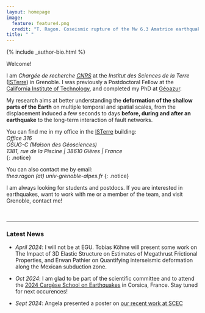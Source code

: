 ```yaml
---
layout: homepage
image:
  feature: feature4.png
  credit: "T. Ragon. Coseismic rupture of the Mw 6.3 Amatrice earthquake, Mt Vettore, Italy."
title: " "
---
```


<footer role="contentinfo">
  <div class="article-author-bottom">
    {% include _author-bio.html %}
  </div>
</footer>

Welcome!

I am *Chargée de recherche [CNRS](https://www.cnrs.fr/en)* at the *Institut des Sciences de la Terre* ([ISTerre](https://www.isterre.fr/?lang=en)) in Grenoble. I was previously a Postdoctoral Fellow at the [California Institute of Technology](https://www.caltech.edu/), and completed my PhD at [Géoazur](https://geoazur.oca.eu/fr/acc-geoazur).

My research aims at better understanding the **deformation of the shallow parts of the Earth** on multiple temporal and spatial scales, from the displacement induced a few seconds to days **before, during and after an earthquake** to the long-term interaction of fault networks. 

You can find me in my office in the [ISTerre](https://www.isterre.fr/?lang=en) building:  
_Office 316_  
_OSUG-C (Maison des Géosciences)_  
_1381, rue de la Piscine | 38610 Gières | France_  
{: .notice} 

You can also contact me by email:  
*thea.ragon (at) univ-grenoble-alpes.fr*
{: .notice} 

I am always looking for students and postdocs. If you are interested in earthquakes, want to work with me or a member of the team, and visit Grenoble, contact me! 
     
<br>
       
---
### Latest News

- *April 2024*: I will not be at EGU. Tobias Köhne will present some work on The Impact of 3D Elastic Structure on Estimates of Megathrust Frictional Properties, and Erwan Pathier on Quantifying interseismic deformation along the Mexican subduction zone.

- *Oct 2024*: I am glad to be part of the scientific committee and to attend the [2024 Cargèse School on Earthquakes](https://earthquakes4.sciencesconf.org/) in Corsica, France. Stay tuned for next occurences! 

- *Sept 2024*: Angela presented a poster on [our recent work at SCEC](https://central.scec.org/publication/13992)
